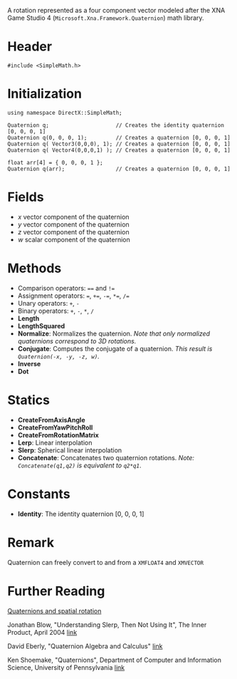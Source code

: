 A rotation represented as a four component vector modeled after the XNA Game Studio 4 (``Microsoft.Xna.Framework.Quaternion``) math library.

# Header

    #include <SimpleMath.h>

# Initialization

    using namespace DirectX::SimpleMath;

    Quaternion q;                     // Creates the identity quaternion [0, 0, 0, 1]
    Quaternion q(0, 0, 0, 1);         // Creates a quaternion [0, 0, 0, 1]
    Quaternion q( Vector3(0,0,0), 1); // Creates a quaternion [0, 0, 0, 1]
    Quaternion q( Vector4(0,0,0,1) ); // Creates a quaternion [0, 0, 0, 1]

    float arr[4] = { 0, 0, 0, 1 };
    Quaternion q(arr);                // Creates a quaternion [0, 0, 0, 1]

# Fields
* *x* vector component of the quaternion
* *y* vector component of the quaternion
* *z* vector component of the quaternion
* *w* scalar component of the quaternion

# Methods
* Comparison operators: ``==`` and ``!=``
* Assignment operators: ``=``, ``+=``, ``-=``, ``*=``, ``/=``
* Unary operators: ``+``, ``-``
* Binary operators: ``+``, ``-``, ``*``, ``/``
* **Length**
* **LengthSquared**
* **Normalize**: Normalizes the quaternion. _Note that only normalized quaternions correspond to 3D rotations._
* **Conjugate**: Computes the conjugate of a quaternion. _This result is ``Quaternion(-x, -y, -z, w)``._
* **Inverse**
* **Dot**

# Statics
* **CreateFromAxisAngle**
* **CreateFromYawPitchRoll**
* **CreateFromRotationMatrix**
* **Lerp**: Linear interpolation
* **Slerp**: Spherical linear interpolation
* **Concatenate**: Concatenates two quaternion rotations. _Note: ``Concatenate(q1,q2)`` is equivalent to ``q2*q1``_.

# Constants
* **Identity**: The identity quaternion [0, 0, 0, 1]

# Remark
Quaternion can freely convert to and from a ``XMFLOAT4`` and ``XMVECTOR``

# Further Reading
[Quaternions and spatial rotation](https://en.wikipedia.org/wiki/Quaternions_and_spatial_rotation)  

Jonathan Blow, "Understanding Slerp, Then Not Using It", The Inner Product, April 2004 [link](http://number-none.com/product/Understanding%20Slerp,%20Then%20Not%20Using%20It/)

David Eberly, "Quaternion Algebra and Calculus" [link](http://www.geometrictools.com/Documentation/Quaternions.pdf)

Ken Shoemake, "Quaternions", Department of Computer and Information Science, University of Pennsylvania [link](http://www.cs.ucr.edu/~vbz/resources/quatut.pdf)

